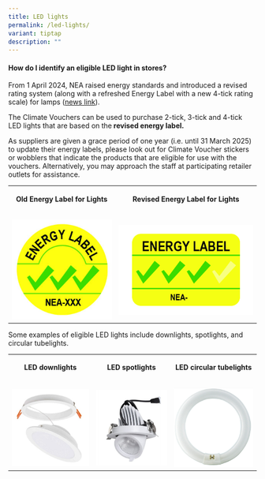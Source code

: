 ```yaml
---
title: LED lights
permalink: /led-lights/
variant: tiptap
description: ""
---
```

<h4><strong>How do I identify an eligible LED light in stores?</strong>&nbsp;</h4>
<p>From 1 April 2024, NEA raised energy standards and introduced a revised
rating system (along with a refreshed Energy Label with a new 4-tick rating
scale) for lamps (<a href="https://www.nea.gov.sg/media/news/news/index/enhancing-energy-efficiency-requirements-of-home-appliances" rel="noopener noreferrer nofollow" target="_blank">news link</a>).</p>
<p>The Climate Vouchers can be used to purchase 2-tick, 3-tick and 4-tick
LED lights that are based on the<strong> revised energy label.</strong>
</p>
<p>As suppliers are given a grace period of one year (i.e. until 31 March
2025) to update their energy labels, please look out for Climate Voucher
stickers or wobblers that indicate the products that are eligible for use
with the vouchers. Alternatively, you may approach the staff at participating
retailer outlets for assistance.</p>
<table style="minWidth: 50px">
<colgroup>
<col>
<col>
</colgroup>
<tbody>
<tr>
<th rowspan="1" colspan="1">
<p>Old Energy Label for Lights</p>
</th>
<th rowspan="1" colspan="1">
<p>Revised Energy Label for Lights</p>
</th>
</tr>
<tr>
<td rowspan="1" colspan="1">
<p></p>
<div class="isomer-image-wrapper">
<img style="width: 100%" height="auto" width="100%" alt="" src="/images/Labels/150105___Lighting_Label_3_Tick.jpg">
</div>
</td>
<td rowspan="1" colspan="1">
<p></p>
<div class="isomer-image-wrapper">
<img style="width: 100%" height="auto" width="100%" alt="" src="/images/Labels/240122___Energy_Label_3_ticks.jpg">
</div>
</td>
</tr>
</tbody>
</table>
<p>Some examples of eligible LED lights include downlights, spotlights, and
circular tubelights.</p>
<table style="minWidth: 75px">
<colgroup>
<col>
<col>
<col>
</colgroup>
<tbody>
<tr>
<th rowspan="1" colspan="1">
<p>LED downlights</p>
</th>
<th rowspan="1" colspan="1">
<p>LED spotlights</p>
</th>
<th rowspan="1" colspan="1">
<p>LED circular tubelights</p>
</th>
</tr>
<tr>
<td rowspan="1" colspan="1">
<p></p>
<div class="isomer-image-wrapper">
<img style="width: 100%" height="auto" width="100%" alt="" src="/images/ECFHP   Eligible Products/LED_downlight.jpg">
</div>
</td>
<td rowspan="1" colspan="1">
<p></p>
<div class="isomer-image-wrapper">
<img style="width: 100%" height="auto" width="100%" alt="" src="/images/ECFHP   Eligible Products/LED_spotlight.jpg">
</div>
</td>
<td rowspan="1" colspan="1">
<p></p>
<div class="isomer-image-wrapper">
<img style="width: 100%" height="auto" width="100%" alt="" src="/images/ECFHP   Eligible Products/LED_tube_lights.png">
</div>
</td>
</tr>
</tbody>
</table>
<p></p>